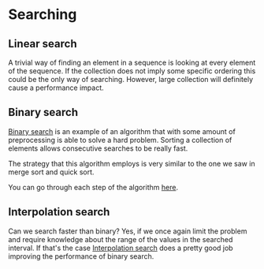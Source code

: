 # Searching

## Linear search

A trivial way of finding an element in a sequence is looking at
every element of the sequence. If the collection does not imply some
specific ordering this could be the only way of searching. However,
large collection will definitely cause a performance impact.

## Binary search

[Binary search](https://www.topcoder.com/community/data-science/data-science-tutorials/binary-search/)
is an example of an algorithm that with some amount of
preprocessing is able to solve a hard problem. Sorting a collection
of elements allows consecutive searches to be really fast.

The strategy that this algorithm employs is very similar to the one
we saw in merge sort and quick sort.

You can go through each step of the algorithm [here](http://www.cs.armstrong.edu/liang/animation/web/BinarySearch.html).

## Interpolation search

Can we search faster than binary? Yes, if we once again limit the problem
and require knowledge about the range of the values in the searched interval.
If that's the case [Interpolation search](http://www.stoimen.com/blog/2012/01/02/computer-algorithms-interpolation-search/)
does a pretty good job improving the performance of binary search.
